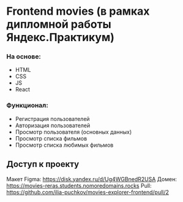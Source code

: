# Frontend movies (в рамках дипломной работы Яндекс.Практикум)

### На основе:
* HTML
* CSS
* JS
* React

### Функционал:
* Регистрация пользователей
* Авторизация пользователей
* Просмотр пользователя (основных данных)
* Просмотр списка фильмов
* Просмотр списка любимых фильмов

## Доступ к проекту
Макет Figma: https://disk.yandex.ru/d/Ug4WGBnedR2USA
Домен: https://movies-reras.students.nomoredomains.rocks
Pull: https://github.com/ilia-puchkov/movies-explorer-frontend/pull/2